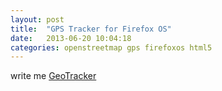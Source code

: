 ```yaml
---
layout: post
title:  "GPS Tracker for Firefox OS"
date:   2013-06-20 10:04:18
categories: openstreetmap gps firefoxos html5
---
```


write me
[GeoTracker](https://github.com/bbecquet/FirefoxOS.GeoTracker)
